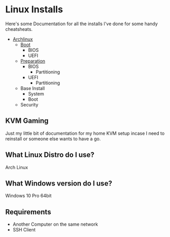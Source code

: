 # Linux Installs
Here's some Documentation for all the installs I've done for some handy cheatsheats.

  * [Archlinux](../blob/master/doc/archlinux.md)
     * [Boot](../blob/master/doc/archlinux/boot.md)
       * BIOS
       * UEFI
     * [Preparation](../blob/master/doc/archlinux/preparation.md)
       * BIOS
         * Partitioning
       * UEFI
         * Partitioning
     * Base Install
       * System
       * Boot
     * Security

## KVM Gaming
Just my little bit of documentation for my home KVM setup incase I need to reinstall or someone else wants to have a go.

## What Linux Distro do I use?
Arch Linux

## What Windows version do I use?
Windows 10 Pro 64bit

## Requirements
* Another Computer on the same network
* SSH Client
